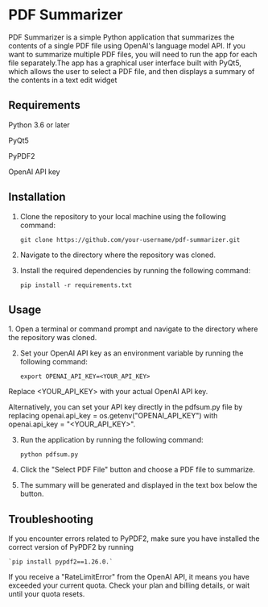 <H1>PDF Summarizer</h1>

PDF Summarizer is a simple Python application that summarizes the contents of a single PDF file using OpenAI's language model API. If you want to summarize multiple PDF files, you will need to run the app for each file separately.The app has a graphical user interface built with PyQt5, which allows the user to select a PDF file, and then displays a summary of the contents in a text edit widget

<h2>Requirements</h2>

Python 3.6 or later 

PyQt5

PyPDF2

OpenAI API key


<h2>Installation</h2>

1. Clone the repository to your local machine using the following command:

     `git clone https://github.com/your-username/pdf-summarizer.git`

2. Navigate to the directory where the repository was cloned.

3. Install the required dependencies by running the following command:

     `pip install -r requirements.txt`

<h2>Usage</h2>
1. Open a terminal or command prompt and navigate to the directory where the repository was cloned.

2. Set your OpenAI API key as an environment variable by running the following command:

      `export OPENAI_API_KEY=<YOUR_API_KEY>`

Replace <YOUR_API_KEY> with your actual OpenAI API key.

Alternatively, you can set your API key directly in the pdfsum.py file by replacing     openai.api_key = os.getenv("OPENAI_API_KEY") with openai.api_key = "<YOUR_API_KEY>".

3. Run the application by running the following command:

      `python pdfsum.py`
    
4. Click the "Select PDF File" button and choose a PDF file to summarize.

5. The summary will be generated and displayed in the text box below the button.

<h2>Troubleshooting</h2>

If you encounter errors related to PyPDF2, make sure you have installed the correct version of PyPDF2 by running 

    `pip install pypdf2==1.26.0.`
    

If you receive a "RateLimitError" from the OpenAI API, it means you have exceeded your current quota. Check your plan and billing details, or wait until your quota resets.
